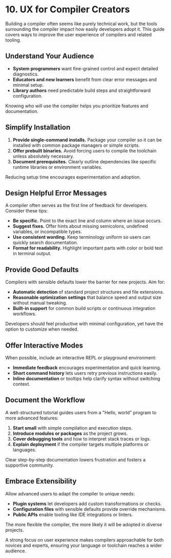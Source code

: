 # 10. UX for Compiler Creators

Building a compiler often seems like purely technical work, but the tools surrounding the compiler impact how easily developers adopt it. This guide covers ways to improve the user experience of compilers and related tooling.

## Understand Your Audience

- **System programmers** want fine-grained control and expect detailed diagnostics.
- **Educators and new learners** benefit from clear error messages and minimal setup.
- **Library authors** need predictable build steps and straightforward configuration.

Knowing who will use the compiler helps you prioritize features and documentation.

## Simplify Installation

1. **Provide single-command installs.** Package your compiler so it can be installed with common package managers or simple scripts.
2. **Offer prebuilt binaries.** Avoid forcing users to compile the toolchain unless absolutely necessary.
3. **Document prerequisites.** Clearly outline dependencies like specific runtime libraries or environment variables.

Reducing setup time encourages experimentation and adoption.

## Design Helpful Error Messages

A compiler often serves as the first line of feedback for developers. Consider these tips:

- **Be specific.** Point to the exact line and column where an issue occurs.
- **Suggest fixes.** Offer hints about missing semicolons, undefined variables, or incompatible types.
- **Use consistent wording.** Keep terminology uniform so users can quickly search documentation.
- **Format for readability.** Highlight important parts with color or bold text in terminal output.

## Provide Good Defaults

Compilers with sensible defaults lower the barrier for new projects. Aim for:

- **Automatic detection** of standard project structures and file extensions.
- **Reasonable optimization settings** that balance speed and output size without manual tweaking.
- **Built-in support** for common build scripts or continuous integration workflows.

Developers should feel productive with minimal configuration, yet have the option to customize when needed.

## Offer Interactive Modes

When possible, include an interactive REPL or playground environment:

- **Immediate feedback** encourages experimentation and quick learning.
- **Short command history** lets users retry previous instructions easily.
- **Inline documentation** or tooltips help clarify syntax without switching context.

## Document the Workflow

A well-structured tutorial guides users from a "Hello, world" program to more advanced features:

1. **Start small** with simple compilation and execution steps.
2. **Introduce modules or packages** as the project grows.
3. **Cover debugging tools** and how to interpret stack traces or logs.
4. **Explain deployment** if the compiler targets multiple platforms or languages.

Clear step-by-step documentation lowers frustration and fosters a supportive community.

## Embrace Extensibility

Allow advanced users to adapt the compiler to unique needs:

- **Plugin systems** let developers add custom transformations or checks.
- **Configuration files** with sensible defaults provide override mechanisms.
- **Public APIs** enable tooling like IDE integrations or linters.

The more flexible the compiler, the more likely it will be adopted in diverse projects.

A strong focus on user experience makes compilers approachable for both novices and experts, ensuring your language or toolchain reaches a wider audience.

